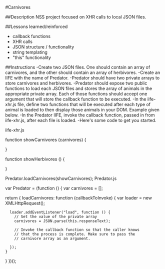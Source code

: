 #Carnivores

##Description 
NSS project focused on XHR calls to local JSON files. 

##Lessons learned/reinforced 
- callback functions 
- XHR calls 
- JSON structure / functionality
- string templating
- "this" functionality 

##Instructions
-Create two JSON files. One should contain an array of carnivores, and the other should contain an array of herbivores.
-Create an IIFE with the name of Predator.
-Predator should have two private arrays to store carnivores and herbivores.
-Predator should expose two public functions to load each JSON files and stores the array of animals in the appropriate private array. Each of those functions should accept one argument that will store the callback function to be executed.
-In the iife-xhr.js file, define two functions that will be executed after each type of animal is loaded to then display those animals in your DOM. Example given below.
-In the Predator IIFE, invoke the callback function, passed in from iife-xhr.js, after each file is loaded.
-Here's some code to get you started.

iife-xhr.js

function showCarnivores (carnivores) {

}

function showHerbivores () {

}

Predator.loadCarnivores(showCarnivores);
Predator.js

var Predator = (function () {
  var carnivores = [];

  return {
    loadCarnivores: function (callbackToInvoke) {
      var loader = new XMLHttpRequest();

      loader.addEventListener("load", function () {
        // Set the value of the private array
        carnivores = JSON.parse(this.responseText);

        // Invoke the callback function so that the caller knows
        // that the process is complete. Make sure to pass the 
        // carnivore array as an argument.

      });
    }
  }
})();